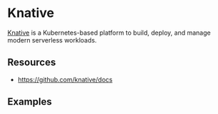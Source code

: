 # Knative

[Knative](https://cloud.google.com/knative/) is a Kubernetes-based platform to build, deploy, and manage modern serverless workloads.

## Resources

- https://github.com/knative/docs

## Examples
